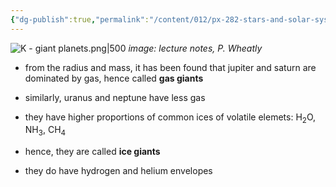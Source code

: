 ```yaml
---
{"dg-publish":true,"permalink":"/content/012/px-282-stars-and-solar-system/px-282-k1/","noteIcon":"1","created":"2025-02-14T16:54:23.469+00:00","updated":"2025-02-14T16:58:27.915+00:00"}
---
```


![K - giant planets.png|500](/img/user/pics/K%20-%20giant%20planets.png)
*image: lecture notes, P. Wheatly*

- from the radius and mass, it has been found that jupiter and saturn are dominated by gas, hence called **gas giants**

- similarly, uranus and neptune have less gas
- they have higher proportions of common ices of volatile elemets: H$_2$O, NH$_3$, CH$_4$ 
- hence, they are called **ice giants**
- they do have hydrogen and helium envelopes